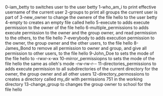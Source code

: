 0-iam_betty to switches user to the user betty
1-who_am_i to print effective username of the current user
2-groups to print all groups the current user is part of
3-new_owner to change the ownere of the file hello to the user betty
4-empty to creates an empty file called hello
5-execute to adds execute permission to the owner of the file hello
6-multiple_permissions to adds execute permission to the owner and the group owner, and read permission to the others, to the file hello
7-everybody to adds execution permission to the owner, the group owner and the other users, to the file hello
8-James_Bond to remove all permission to owner and group, and give all permission to other users, to the file hello
9-John_Doe to sets the mode of the file hello to -rwxr-x-wx
10-mirror_permissiopns to sets the mode of the file hello the same as olleh's mode -rw-rw-r--
11-directories_permissions to adds execute permission to all subdirectories of the current directory for the owner, the group owner and all other users
12-directory_permossions to creates a directory called my_dir with permissions 751 in the working directory
13-change_group to changes the group owner to school for the file hello
